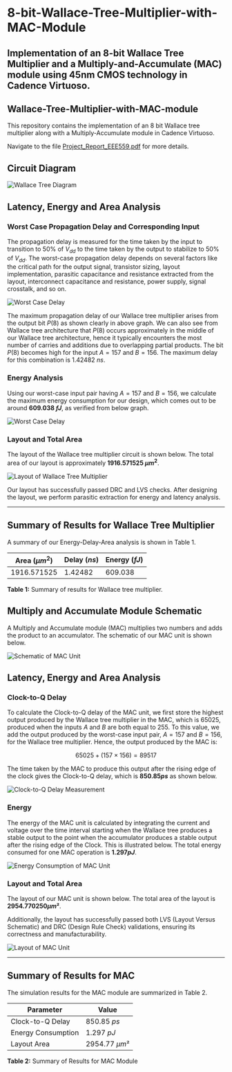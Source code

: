# 8-bit-Wallace-Tree-Multiplier-with-MAC-Module
## Implementation of an 8-bit Wallace Tree Multiplier and a Multiply-and-Accumulate (MAC) module using 45nm CMOS technology in Cadence Virtuoso.
## Wallace-Tree-Multiplier-with-MAC-module
This repository contains the implementation of an 8 bit Wallace tree multiplier along with a Multiply-Accumulate module in Cadence Virtuoso.

Navigate to the file [Project_Report_EEE559.pdf](https://github.com/Adrija-debug/Wallace-Tree-Multiplier-with-MAC-module/blob/main/Project_Report_EEE559.pdf) for more details.

## Circuit Diagram

![Wallace Tree Diagram](./images/WallaceTree.jpg)

## Latency, Energy and Area Analysis

### Worst Case Propagation Delay and Corresponding Input

The propagation delay is measured for the time taken by the input to transition to 50% of $V_{dd}$ to the time taken by the output to stabilize to 50% of $V_{dd}$. The worst-case propagation delay depends on several factors like the critical path for the output signal, transistor sizing, layout implementation, parasitic capacitance and resistance extracted from the layout, interconnect capacitance and resistance, power supply, signal crosstalk, and so on.

![Worst Case Delay](./images/worst_case_delay.jpg) 

The maximum propagation delay of our Wallace tree multiplier arises from the output bit $P(8)$ as shown clearly in above graph. We can also see from Wallace tree architecture that $P(8)$ occurs approximately in the middle of our Wallace tree architecture, hence it typically encounters the most number of carries and additions due to overlapping partial products. The bit $P(8)$ becomes high for the input $A = 157$ and $B = 156$. The maximum delay for this combination is $1.42482~ns$.


### Energy Analysis

Using our worst-case input pair having $A = 157$ and $B = 156$, we calculate the maximum energy consumption for our design, which comes out to be around **$609.038~fJ$**, as verified from below graph.

![Worst Case Delay](./images/worst_case_energy.jpg)


### Layout and Total Area

The layout of the Wallace tree multiplier circuit is shown below. The total area of our layout is approximately **$1916.571525~\mu m^2$**.

![Layout of Wallace Tree Multiplier](./images/wallace_layout.jpg)

Our layout has successfully passed DRC and LVS checks. After designing the layout, we perform parasitic extraction for energy and latency analysis.

---

## Summary of Results for Wallace Tree Multiplier

A summary of our Energy-Delay-Area analysis is shown in Table 1.

| **Area** ($\mu m^2$) | **Delay** ($ns$) | **Energy** ($fJ$) |
|----------------------|----------------|-----------------|
| 1916.571525          | 1.42482        | 609.038         |

**Table 1:** Summary of results for Wallace tree multiplier.

## Multiply and Accumulate Module Schematic

A Multiply and Accumulate module (MAC) multiplies two numbers and adds the product to an accumulator. The schematic of our MAC unit is shown below.

![Schematic of MAC Unit](./images/mac_schematic.jpg)

## Latency, Energy and Area Analysis

### Clock-to-Q Delay

To calculate the Clock-to-Q delay of the MAC unit, we first store the highest output produced by the Wallace tree multiplier in the MAC, which is 65025, produced when the inputs $A$ and $B$ are both equal to 255. To this value, we add the output produced by the worst-case input pair, $A = 157$ and $B = 156$, for the Wallace tree multiplier. Hence, the output produced by the MAC is:

$$
65025 + (157 \times 156) = 89517
$$

The time taken by the MAC to produce this output after the rising edge of the clock gives the Clock-to-Q delay, which is **$850.85 ps$** as shown below.

![Clock-to-Q Delay Measurement](./images/mac_delay.jpg)


### Energy

The energy of the MAC unit is calculated by integrating the current and voltage over the time interval starting when the Wallace tree produces a stable output to the point when the accumulator produces a stable output after the rising edge of the Clock. This is illustrated below. The total energy consumed for one MAC operation is **$1.297 pJ$**.

![Energy Consumption of MAC Unit](./images/mac_energy.jpg)

### Layout and Total Area

The layout of our MAC unit is shown below. The total area of the layout is **$2954.770250 μm²$**. 

Additionally, the layout has successfully passed both LVS (Layout Versus Schematic) and DRC (Design Rule Check) validations, ensuring its correctness and manufacturability.

![Layout of MAC Unit](./images/mac_layout.jpg)

---

## Summary of Results for MAC

The simulation results for the MAC module are summarized in Table 2.

| **Parameter**       | **Value**     |
|---------------------|---------------|
| Clock-to-Q Delay    | $850.85~ps$   |
| Energy Consumption  | $1.297~pJ$    |
| Layout Area         | $2954.77~μm²$ |

**Table 2:** Summary of Results for MAC Module
